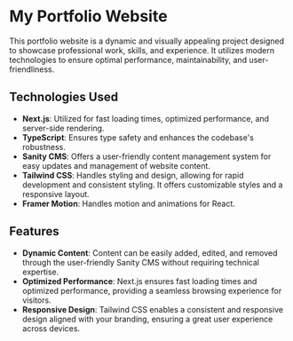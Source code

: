 # My Portfolio Website

This portfolio website is a dynamic and visually appealing project designed to showcase professional work, skills, and experience. It utilizes modern technologies to ensure optimal performance, maintainability, and user-friendliness.

## Technologies Used

- **Next.js**: Utilized for fast loading times, optimized performance, and server-side rendering.
- **TypeScript**: Ensures type safety and enhances the codebase's robustness.
- **Sanity CMS**: Offers a user-friendly content management system for easy updates and management of website content.
- **Tailwind CSS**: Handles styling and design, allowing for rapid development and consistent styling. It offers customizable styles and a responsive layout.
- **Framer Motion**: Handles motion and animations for React.

## Features

- **Dynamic Content**: Content can be easily added, edited, and removed through the user-friendly Sanity CMS without requiring technical expertise.
- **Optimized Performance**: Next.js ensures fast loading times and optimized performance, providing a seamless browsing experience for visitors.
- **Responsive Design**: Tailwind CSS enables a consistent and responsive design aligned with your branding, ensuring a great user experience across devices.
